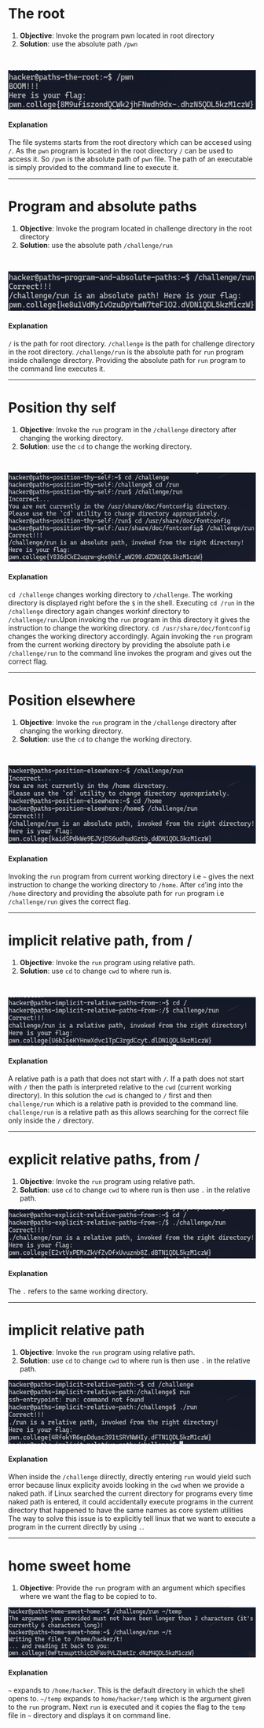# The root
1. **Objective**: Invoke the program pwn located in root directory
2. **Solution**: use the absolute path `/pwn`

&nbsp;

![](./sc/sc1.png)

#### Explanation ####
The file systems starts from the root directory which can be accesed using `/`.
    As the `pwn` program is located in the root directory `/` can be used to access it.
    So `/pwn` is the absolute path of `pwn` file.
    The path of an executable is simply provided to the command line to execute it.

***

# Program and absolute paths
1. **Objective**: Invoke the program located in challenge directory in the root directory
2. **Solution**: use the absolute path `/challenge/run`

&nbsp;

![](./sc/sc2.png)

#### Explanation ####
 `/` is the path for root directory.
    `/challenge` is the path for challenge directory in the root directory.
    `/challenge/run` is the absolute path for `run` program inside challenge directory.
    Providing the absolute path for `run` program to the command line executes it.

***

# Position thy self
1. **Objective**: Invoke the `run` program in the `/challenge` directory after changing the working directory.
2. **Solution**: use the `cd` to change the working directory.

&nbsp;

![](./sc/sc3.png)

#### Explanation ###
`cd /challenge` changes working directory to `/challenge`. The working directory is displayed right before the `$` in the shell.
Executing `cd /run` in the `/challenge` directory again changes workinf directory to `/challenge/run`.Upon invoking the `run` program in this directory it gives the instruction to change the working directory. `cd /usr/share/doc/fontconfig` changes the working directory accordingly. Again invoking the `run` program from the current working directory by providing the absolute path i.e `/challenge/run` to the command line invokes the program and gives out the correct flag.

***

# Position elsewhere
1. **Objective**: Invoke the `run` program in the `/challenge` directory after changing the working directory.
2. **Solution**: use the `cd` to change the working directory.

&nbsp;

![](./sc/sc4.png)

#### Explanation ####
Invoking the `run` program from current working directory i.e `~` gives the next instruction to change the working directory to `/home`. After `cd`'ing into the `/home` directory and providing the absolute path for `run` program i.e `/challenge/run` gives the correct flag.

***

# implicit relative path, from /
1. **Objective**: Invoke the `run` program using relative path.
2. **Solution**: use `cd` to change `cwd` to where run is.

&nbsp;

![](./sc/sc5.png)

#### Explanation ####
A relative path is a path that does not start with `/`. If a path does not start with `/` then the path is interpreted relative to the `cwd` (current working directory).
In this solution the `cwd` is changed to `/` first and then `challenge/run` which is a relative path is provided to the command line. `challenge/run` is a relative path as this allows searching for the correct file only inside the `/` directory. 

***

# explicit relative paths, from / 
1. **Objective**: Invoke the `run` program using relative path.
2. **Solution**: use `cd` to change `cwd` to where run is then use `.` in the relative path.

![](./sc/sc6.png)

#### Explanation ####
The `.` refers to the same working directory.

***

# implicit relative path
1. **Objective**: Invoke the `run` program using relative path.
2. **Solution**: use `cd` to change `cwd` to where run is then use `.` in the relative path.

![](./sc/sc7.png)

#### Explanation ####
When inside the `/challenge` diirectly, directly entering `run` would yield such error because linux explicity avoids looking in the `cwd` when we provide a naked path. if Linux searched the current directory for programs every time naked path is entered, it could accidentally execute programs in the current directory that happened to have the same names as core system utilities
The way to solve this issue is to explicitly tell linux that we want to execute a program in the current directly by using `.`.

***

# home sweet home
1. **Objective**: Provide the `run` program with an argument which specifies where we want the flag to be copied to to. 

![](./sc/sc8.png)

#### Explanation ####
`~` expands to `/home/hacker`. This is the default directory in which the shell opens to. 
`~/temp` expands to `home/hacker/temp` which is the argument given to the `run` program. Next `run` is executed and it copies the flag to the `temp` file in `~` directory and displays it on command line.

